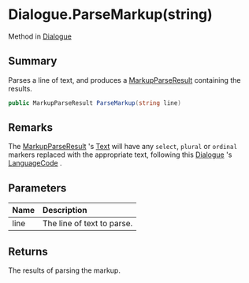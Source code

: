 # Dialogue.ParseMarkup(string)

Method in [Dialogue](/api/csharp/yarn.dialogue.md)

## Summary


Parses a line of text, and produces a  <a href="yarn.markup.markupparseresult.md">MarkupParseResult</a>  containing the results.


```csharp
public MarkupParseResult ParseMarkup(string line)
```

## Remarks


The  <a href="yarn.markup.markupparseresult.md">MarkupParseResult</a> 's  <a href="yarn.markup.markupparseresult.text.md">Text</a>  will have any `select`,
`plural` or `ordinal` markers replaced with the appropriate
text, following this  <a href="yarn.dialogue.md">Dialogue</a> 's  <a href="yarn.dialogue.languagecode.md">LanguageCode</a> .


## Parameters

|Name|Description|
|:---|:---|
|line|The line of text to parse.|

## Returns

The results of parsing the markup.

